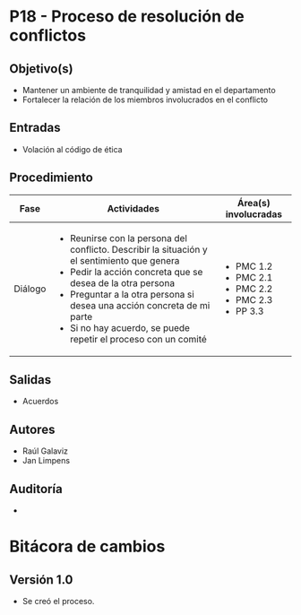 # P18 - Proceso de resolución de conflictos

## Objetivo(s)

- Mantener un ambiente de tranquilidad y amistad en el departamento
- Fortalecer la relación de los miembros involucrados en el conflicto

## Entradas

- Volación al código de ética

## Procedimiento


<table>
  <thead>
    <th>Fase</th>
    <th>Actividades</th>
    <th>Área(s) involucradas</th>
  </thead>

  <tbody>
    <tr>
      <td>Diálogo</td>
      <td>
        <ul align="left">
        <li>Reunirse con la persona del conflicto. Describir la situación y el sentimiento que genera</li>
        <li>Pedir la acción concreta que se desea de la otra persona</li>
        <li>Preguntar a la otra persona si desea una acción concreta de mi parte</li>
        <li>Si no hay acuerdo, se puede repetir el proceso con un comité</li>
        </ul>
      </td>
      <td>
        <ul>
          <li>PMC 1.2</li>
          <li>PMC 2.1</li>
          <li>PMC 2.2</li>
          <li>PMC 2.3</li>
          <li>PP 3.3</li>
        </ul>
      </td>
    </tr>
  </tbody>
</table>

## Salidas

- Acuerdos

## Autores

- Raúl Galaviz
- Jan Limpens

## Auditoría

- 


# Bitácora de cambios

## Versión 1.0
  - Se creó el proceso.
